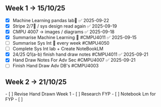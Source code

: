 <h2>Week 1  -> 15/10/25 </h2>

- [x] Machine Learning pandas lab📅 ✅ 2025-09-22
- [x] Stripe 2/7🔺  / sys design read again ✅ 2025-09-19
- [x] CMPU 4007 -> images / diagrams ✅ 2025-09-18
- [x] Summarise Machine Learning  🔽 #CMPU4011 ✅ 2025-09-15
- [ ] Summarise Sys Int 🔁 every week  #CMPU4050
- [ ] Complete Sys Int lab + Create NoteBookLM
- [x] 24/25 Q1(a-b) finish hand draw notes #CMPU4011 ✅ 2025-09-21
- [x] Hand Draw Notes For Adv Sec #CMPU4007 ✅ 2025-09-21
- [ ] Finish Hand Draw Adv DB's #CMPU4003

<h2>Week 2  -> 21/10/25 </h2>
- [ ] Revise Hand Drawn Week 1
- [ ] Research FYP
- [ ] Notebook Lm for FYP
- [ ] 